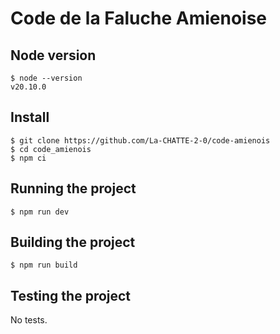 # Code de la Faluche Amienoise

## Node version

    $ node --version
    v20.10.0

## Install

    $ git clone https://github.com/La-CHATTE-2-0/code-amienois
    $ cd code_amienois
    $ npm ci 

## Running the project

    $ npm run dev

## Building the project

    $ npm run build

## Testing the project

No tests.
